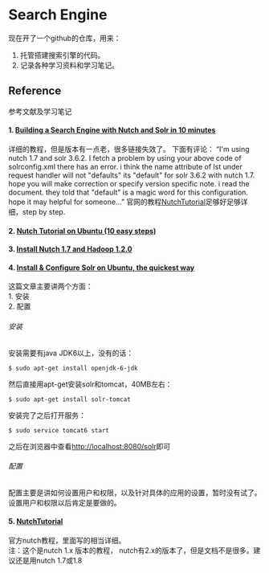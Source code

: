 Search Engine
============

现在开了一个github的仓库，用来：  
1. 托管搭建搜索引擎的代码。  
2. 记录各种学习资料和学习笔记。  


## Reference
参考文献及学习笔记

#### 1. [Building a Search Engine with Nutch and Solr in 10 minutes](http://www.building-blocks.com/thinking/building-a-search-engine-with-nutch-and-solr-in-10-minutes/)
详细的教程，但是版本有一点老，很多链接失效了。
下面有评论：
“I'm using nutch 1.7 and solr 3.6.2. I fetch a problem by using your above code of solrconfig.xml there has an error. i think the name attribute of lst under request handler will not "defaults" its "default" for solr 3.6.2 with nutch 1.7. hope you will make correction or specify version specific note. i read the document. they told that "default" is a magic word for this configuration. hope it may helpful for someone...”
官网的教程[NutchTutorial](http://wiki.apache.org/nutch/NutchTutorial)足够好足够详细，step by step.


#### 2. [Nutch Tutorial on Ubuntu (10 easy steps)](https://sites.google.com/site/profileswapnilkulkarni/tech-talk/nutchtutorialonubuntu10easysteps)

#### 3. [Install Nutch 1.7 and Hadoop 1.2.0](http://nutchhadoop.blogspot.com/)

#### 4. [Install & Configure Solr on Ubuntu, the quickest way](https://github.com/sunspot/sunspot/wiki/Configure-Solr-on-Ubuntu,-the-quickest-way)

这篇文章主要讲两个方面：  
	1. 安装  
	2. 配置  

###### 安装
安装需要有java JDK6以上，没有的话：
```
$ sudo apt-get install openjdk-6-jdk
```

然后直接用apt-get安装solr和tomcat，40MB左右：
```
$ sudo apt-get install solr-tomcat
```

安装完了之后打开服务：
```
$ sudo service tomcat6 start
```

之后在浏览器中查看[http://localhost:8080/solr](http://localhost:8080/solr)即可

###### 配置
配置主要是讲如何设置用户和权限，以及针对具体的应用的设置，暂时没有试了。  
设置用户和权限以后肯定是要做的。

#### 5. [NutchTutorial](http://wiki.apache.org/nutch/NutchTutorial)
官方nutch教程，里面写的相当详细。  
注：这个是nutch 1.x 版本的教程， nutch有2.x的版本了，但是文档不是很多。建议还是用nutch 1.7或1.8






